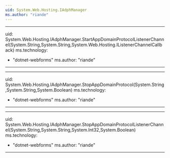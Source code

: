 ```yaml
---
uid: System.Web.Hosting.IAdphManager
ms.author: "riande"
---
```


---
uid: System.Web.Hosting.IAdphManager.StartAppDomainProtocolListenerChannel(System.String,System.String,System.Web.Hosting.IListenerChannelCallback)
ms.technology: 
  - "dotnet-webforms"
ms.author: "riande"
---

---
uid: System.Web.Hosting.IAdphManager.StopAppDomainProtocol(System.String,System.String,System.Boolean)
ms.technology: 
  - "dotnet-webforms"
ms.author: "riande"
---

---
uid: System.Web.Hosting.IAdphManager.StopAppDomainProtocolListenerChannel(System.String,System.String,System.Int32,System.Boolean)
ms.technology: 
  - "dotnet-webforms"
ms.author: "riande"
---
